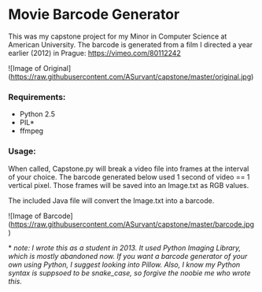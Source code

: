 # Movie Barcode Generator
This was my capstone project for my Minor in Computer Science at American University. The barcode is generated from a film I directed a year earlier (2012) in Prague: https://vimeo.com/80112242


![Image of Original]
(https://raw.githubusercontent.com/ASurvant/capstone/master/original.jpg)

### Requirements:
- Python 2.5
- PIL\*
- ffmpeg

### Usage:
When called, Capstone.py will break a video file into frames at the interval of your choice. The barcode generated below used 1 second of video == 1 vertical pixel. Those frames will be saved into an Image.txt as RGB values.

The included Java file will convert the Image.txt into a barcode.

![Image of Barcode]
(https://raw.githubusercontent.com/ASurvant/capstone/master/barcode.jpg)

\* *note: I wrote this as a student in 2013. It used Python Imaging Library, which is mostly abandoned now. If you want a barcode generator of your own using Python, I suggest looking into Pillow. Also, I know my Python syntax is suppsoed to be snake_case, so forgive the noobie me who wrote this.*
